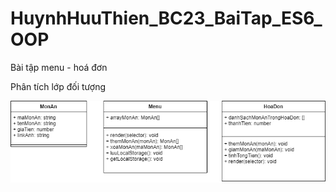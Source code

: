 # HuynhHuuThien_BC23_BaiTap_ES6_OOP

Bài tập menu - hoá đơn

Phân tích lớp đối tượng

![alt text](https://raw.githubusercontent.com/hhuuthien/HuynhHuuThien_BC23_BaiTap_ES6_OOP/83df0b24179b1b7dbab41109a48b3a318d2b5b40/assets/Class.drawio.png?token=AJ3Y7TVZQMKQUFMS3JGSHI3CJSACK)
